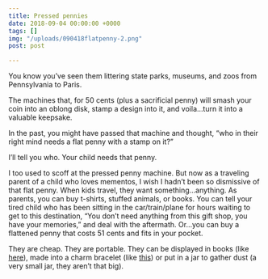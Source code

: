 ```yaml
---
title: Pressed pennies
date: 2018-09-04 00:00:00 +0000
tags: []
img: "/uploads/090418flatpenny-2.png"
post: post

---
```

You know you’ve seen them littering state parks, museums, and zoos from Pennsylvania to Paris.

The machines that, for 50 cents (plus a sacrificial penny) will smash your coin into an oblong disk, stamp a design into it, and voila…turn it into a valuable keepsake. 

In the past, you might have passed that machine and thought, “who in their right mind needs a flat penny with a stamp on it?”

I’ll tell you who. Your child needs that penny.

I too used to scoff at the pressed penny machine. But now as a traveling parent of a child who loves mementos, I wish I hadn’t been so dismissive of that flat penny. When kids travel, they want something…anything. As parents, you can buy t-shirts, stuffed animals, or books. You can tell your tired child who has been sitting in the car/train/plane for hours waiting to get to this destination, “You don’t need anything from this gift shop, you have your memories,” and deal with the aftermath. Or…you can buy a flattened penny that costs 51 cents and fits in your pocket.

They are cheap. They are portable. They can be displayed in books (like [here](https://www.amazon.com/Penny-Passport/dp/B00XHH0UG2/ref=sr_1_3?ie=UTF8&qid=1500009102&sr=8-3&keywords=pressed+pennies "penny book")), made into a charm bracelet (like [this](http://whatido.com/posts/souvenir-pressed-penny-bracelet "pressed penny charm bracelet")) or put in a jar to gather dust (a very small jar, they aren’t that big).